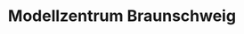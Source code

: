 ---
title: "Modellzentrum Braunschweig"
url: /braunschweig/modellzentrum-braunschweig/
shop: Spielzeug
---